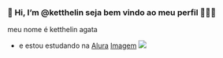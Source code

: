 ### 👋 Hi, I’m @ketthelin seja bem vindo ao meu perfil 🖤🧋😝

meu nome é ketthelin agata
- e estou estudando na [Alura](https://www.alura.com.br)
[Imagem](link-do-site)
[![](https://img.shields.io/badge/Instagram-E4405F?style=for-the-badge&logo=instagram&logoColor=white)](https://www.instagram.com/aluraonline/)

